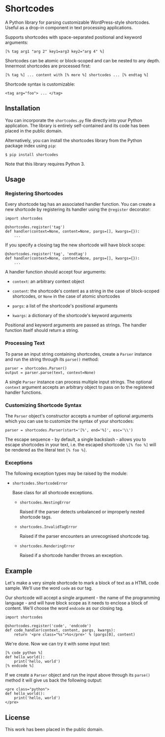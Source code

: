 
# Shortcodes

A Python library for parsing customizable WordPress-style shortcodes. Useful as a drop-in component in text processing applications.

Supports shortcodes with space-separated positional and keyword arguments:

    [% tag arg1 "arg 2" key1=arg3 key2="arg 4" %]

Shortcodes can be atomic or block-scoped and can be nested to any depth. Innermost shortcodes are processed first:

    [% tag %] ... content with [% more %] shortcodes ... [% endtag %]

Shortcode syntax is customizable:

    <tag arg="foo"> ... </tag>



## Installation

You can incorporate the `shortcodes.py` file directly into your Python application. The library is entirely self-contained and its code has been placed in the public domain.

Alternatively, you can install the shortcodes library from the Python package index using `pip`:

    $ pip install shortcodes

Note that this library requires Python 3.



## Usage

### Registering Shortcodes

Every shortcode tag has an associated handler function. You can create a new shortcode by registering its handler using the `@register` decorator:

    import shortcodes

    @shortcodes.register('tag')
    def handler(context=None, content=None, pargs=[], kwargs={}):
        ...

If you specify a closing tag the new shortcode will have block scope:

    @shortcodes.register('tag', 'endtag')
    def handler(context=None, content=None, pargs=[], kwargs={}):
        ...

A handler function should accept four arguments:

* `context`: an arbitrary context object

* `content`: the shortcode's content as a string in the case of block-scoped shortcodes, or `None` in the case of atomic shortcodes

* `pargs`: a list of the shortcode's positional arguments

* `kwargs`: a dictionary of the shortcode's keyword arguments

Positional and keyword arguments are passed as strings. The handler function
itself should return a string.



### Processing Text

To parse an input string containing shortcodes, create a `Parser` instance and run the string through its `parse()` method:

    parser = shortcodes.Parser()
    output = parser.parse(text, context=None)

A single `Parser` instance can process multiple input strings. The optional `context` argument accepts an arbitrary object to pass on to the registered handler functions.



### Customizing Shortcode Syntax

The `Parser` object's constructor accepts a number of optional arguments which you can use to customize the syntax of your shortcodes:

    parser = shortcodes.Parser(start='[%', end='%]', esc='\\')

The escape sequence - by default, a single backslash - allows you to escape shortcodes in your text, i.e. the escaped shortcode `\[% foo %]` will be rendered as the literal text `[% foo %]`.



### Exceptions

The following exception types may be raised by the module:

*   `shortcodes.ShortcodeError`

    Base class for all shortcode exceptions.

    *   `shortcodes.NestingError`

        Raised if the parser detects unbalanced or improperly nested shortcode tags.

    *   `shortcodes.InvalidTagError`

        Raised if the parser encounters an unrecognised shortcode tag.

    *   `shortcodes.RenderingError`

        Raised if a shortcode handler throws an exception.



## Example

Let's make a very simple shortcode to mark a block of text as a HTML code sample. We'll use the word `code` as our tag.

Our shortcode will accept a single argument - the name of the programming language - and will have block scope as it needs to enclose a block of content. We'll choose the word `endcode` as our closing tag.

    import shortcodes

    @shortcodes.register('code', 'endcode')
    def code_handler(context, content, pargs, kwargs):
        return '<pre class="%s">%s</pre>' % (pargs[0], content)

We're done. Now we can try it with some input text:

    [% code python %]
    def hello_world():
        print('hello, world')
    [% endcode %]

If we create a `Parser` object and run the input above through its `parse()` method it will give us back the following output:

    <pre class="python">
    def hello_world():
        print('hello, world')
    </pre>



## License

This work has been placed in the public domain.
